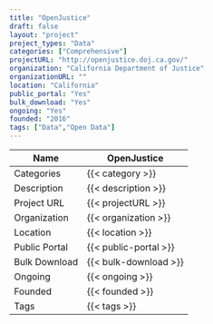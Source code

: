 ```yaml
---
title: "OpenJustice"
draft: false
layout: "project"
project_types: "Data"
categories: ["Comprehensive"]
projectURL: "http://openjustice.doj.ca.gov/"
organization: "California Department of Justice"
organizationURL: ""
location: "California"
public_portal: "Yes"
bulk_download: "Yes"
ongoing: "Yes"
founded: "2016"
tags: ["Data","Open Data"]
---
```



Name                    |  OpenJustice    
------------------------|----
Categories              | {{< category >}} 
Description             | {{< description >}} 
Project URL             | {{< projectURL >}} 
Organization            | {{< organization >}} 
Location                | {{< location >}} 
Public Portal           | {{< public-portal >}} 
Bulk Download           | {{< bulk-download >}} 
Ongoing                 | {{< ongoing >}} 
Founded                 | {{< founded >}} 
Tags                    | {{< tags >}} 
